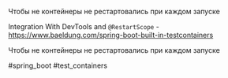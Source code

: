 Чтобы не контейнеры не рестартовались при каждом запуске

Integration With DevTools and `@RestartScope` - https://www.baeldung.com/spring-boot-built-in-testcontainers

Чтобы не контейнеры не рестартовались при каждом запуске

#spring_boot #test_containers